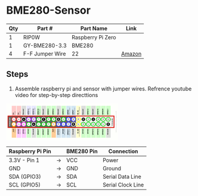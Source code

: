 # BME280-Sensor
| Qty | Part # | Part Name        | Link | 
|-----|--------|------------------|------|
| 1  | RIP0W  | Raspberry Pi Zero |         
| 1  | GY-BME280-3.3 | BME280 |      
| 4  | F-F Jumper Wire | 22   | [Amazon](https://www.amazon.com/bociloy-Dupont-Breadboard-Multi-Color-Connector/dp/B0D9NCD1Z3/ref=sr_1_5?crid=1J7F6YFM2GHLC&dib=eyJ2IjoiMSJ9.tjHxIQLJsk16_0YVtUGN6UHyUBKSnfs7IU4zkjBWId7Hk_j28yKTWV9mmPFZoTaaZWAnLq_sDOQ91JV_2O45DVl4rr3Lo_jsvNU7q5msuNQWYyim7KhYvVa-Q7pck_X8zNphLbTSxEr8oHSjWpI7Awsm7C-4_2cV1iIJYQnn4hKfIpmBQVFAxPIc8FNr3khi_BeFrly2xmA7e8bcVCJ_VRInGnanZaZGy-JTOlpconf2zh4RiAue6Iu5epbywykLzf6fYNpMmYXHrGj98QyFNCVtjwzqvcPdUpSGnx_9XYYFgQu3paXWToZKha0lbRRYVrE2QvN1YO_Et3JjSQ9WfCIcRME2NRtAFTNyPdSOykU.HbmkX0xOJvBCqzOU0uE8UKlMOyydG1nX9nZlETuXckg&dib_tag=se&keywords=female%2Bto%2Bfemale%2Bjumper%2Bwires&qid=1742940209&s=industrial&sprefix=female%2Bto%2Bfemalejumper%2Bwires%2Cindustrial%2C127&sr=1-5&th=1)            


## Steps
1. Assemble raspberry pi and sensor with jumper wires. Refrence youtube video for step-by-step directtions 

<img src="./images/pinout-table.png" alt="Pinout Table" width="300">


| Raspberry Pi Pin | | BME280 Pin | Connection |
|----------|----|---------------|-------------|
| 3.3V - Pin 1       | -> | VCC       | Power      |
| GND        | -> | GND       | Ground     |
|SDA (GPIO3) | -> | SDA | Serial Data Line |
| SCL (GPIO5) | -> | SCL | Serial Clock Line |
